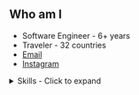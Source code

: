 ## Who am I

- Software Engineer - 6+ years
- Traveler - 32 countries
- [Email](mailto:work@safonovklim.rocks)
- [Instagram](https://instagram.com/safonovklim)


<details>
  <summary>Skills - Click to expand</summary>
  
  
  ## 📌 Backend - 5+ years
  - Node.js (+ Express, Koa, Sails)
  - Kafka, Zookeeper, AWS MSK
  - AWS Lambda, API Gateway, AppSync, SQS, SNS, IoT, etc
  - PostgreSQL, KairosDB, MongoDB, Cassandra, AWS RDS, DynamoDB,
  - socket.io, ActionCable
  - REST, GraphQL, Sockets
  - Ruby on Rails, Python
  - Microservices
  
  ## 📌 Frontend - 5+ years
  - ReactJS
  - Redux, React-Router, drag-and-drop (dnd)
  - d3, charts.js, Material-UI
  - webpack, gulp, pug
  - JQuery, VanilaJS

  ## 📌 And more
  - Unit tests: mocha, jest, chai, enzyme
  - e2e tests: selenium, nightwatch, webdriver.io
  - Load tests: Artillery, ECS
  - CI/CD: Github Actions, GitLab, AWS CodePipeline, TeamCity
  - docker, docker-compose, kubernetes
  - git
  - AWS
  - nginx, traefik, AWS VPC, Networking
</details>

